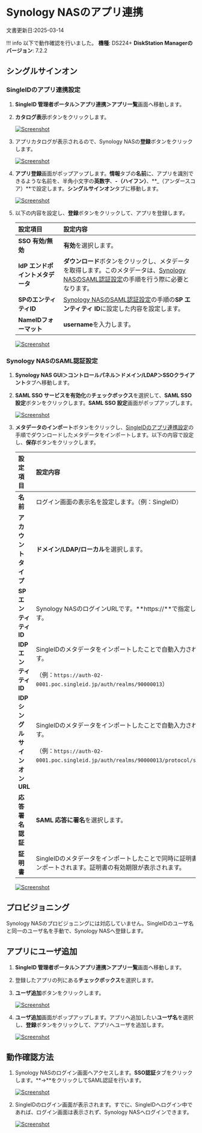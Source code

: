 # Synology NASのアプリ連携
文書更新日:2025-03-14

!!! info
    以下で動作確認を行いました。
    **機種**: DS224+
    **DiskStation Managerのバージョン**: 7.2.2

## シングルサインオン
### SingleIDのアプリ連携設定
1. **SingleID 管理者ポータル＞アプリ連携＞アプリ一覧**画面へ移動します。
2. **カタログ表示**ボタンをクリックします。
    
    [![Screenshot](/images/2022-08-16_3-53-18.png)](/images/2022-08-16_3-53-18.png)

3. アプリカタログが表示されるので、Synology NASの**登録**ボタンをクリックします。
    
    [![Screenshot](/images/2025-03-14_13-41-31.png)](/images/2025-03-14_13-41-31.png)

4. **アプリ登録**画面がポップアップします。**情報**タブの**名前**に、アプリを識別できるような名前を、半角小文字の**英数字**、**-（ハイフン）**、**_（アンダースコア）**で設定します。**シングルサインオン**タブに移動します。
    
    [![Screenshot](/images/2025-03-14_13-50-10.png)](/images/2025-03-14_13-50-10.png)

5.  以下の内容を設定し、**登録**ボタンをクリックして、アプリを登録します。

    | **設定項目** | **設定内容** |
    | :--- | :--- |
    | **SSO 有効/無効** | **有効**を選択します。 |
    | **IdP エンドポイントメタデータ** | **ダウンロード**ボタンをクリックし、メタデータを取得します。このメタデータは、[Synology NASのSAML認証設定](#synology-nasのsaml認証設定)の手順を行う際に必要となります。 |
    | **SPのエンティティID** | [Synology NASのSAML認証設定](#synology-nasのsaml認証設定)の手順の**SP エンティティ ID**に設定した内容を設定します。 |
    | **NameIDフォーマット** | **username**を入力します。 |

    [![Screenshot](/images/2025-03-14_13-54-09.png)](/images/2025-03-14_13-54-09.png)

### Synology NASのSAML認証設定
1. **Synology NAS GUI＞コントロールパネル＞ドメイン/LDAP＞SSOクライアント**タブへ移動します。
2. **SAML SSO サービスを有効化**の**チェックボックス**を選択して、**SAML SSO 設定**ボタンをクリックします。**SAML SSO 設定**画面がポップアップします。

    [![Screenshot](/images/2025-03-12_18-03-24.png)](/images/2025-03-12_18-03-24.png)

3. **メタデータのインポート**ボタンをクリックし、[SingleIDのアプリ連携設定](#singleidのアプリ連携設定)の手順でダウンロードしたメタデータをインポートします。以下の内容で設定し、**保存**ボタンをクリックします。

    | **設定項目** | **設定内容** |
    | :--- | :--- |
    | **名前** | ログイン画面の表示名を設定します。（例：SingleID）|
    | **アカウントタイプ** | **ドメイン/LDAP/ローカル**を選択します。 |
    | **SP エンティティ ID** | Synology NASのログインURLです。**https://**で指定します。 |
    | **IDP エンティティ ID** | SingleIDのメタデータをインポートしたことで自動入力されます。<br><br>（例：`https://auth-02-0001.poc.singleid.jp/auth/realms/90000013`） |
    | **IDP シングルサインオン URL** | SingleIDのメタデータをインポートしたことで自動入力されます。<br><br>（例：`https://auth-02-0001.poc.singleid.jp/auth/realms/90000013/protocol/saml`） |
    | **応答署名認証** | **SAML 応答に署名**を選択します。 |
    | **証明書** | SingleIDのメタデータをインポートしたことで同時に証明書もインポートされます。証明書の有効期限が表示されます。 |

    [![Screenshot](/images/2025-03-14_14-28-18.png)](/images/2025-03-14_14-28-18.png)

## プロビジョニング
Synology NASのプロビジョニングには対応していません。SingleIDのユーザ名と同一のユーザ名を手動で、Synology NASへ登録します。

## アプリにユーザ追加
1. **SingleID 管理者ポータル＞アプリ連携＞アプリ一覧**画面へ移動します。
2. 登録したアプリの列にある**チェックボックス**を選択します。
3. **ユーザ追加**ボタンをクリックします。
    
    [![Screenshot](/images/image-4.png)](/images/image-4.png)

4. **ユーザ追加**画面がポップアップします。アプリへ追加したい**ユーザ名**を選択し、**登録**ボタンをクリックして、アプリへユーザを追加します。
    
    [![Screenshot](/images/image-5.png)](/images/image-5.png)

## 動作確認方法
1. Synology NASのログイン画面へアクセスします。**SSO認証**タブをクリックします。**→**をクリックしてSAML認証を行います。

    [![Screenshot](/images/2025-03-14_14-53-11.png)](/images/2025-03-14_14-53-11.png)
    
2. SingleIDのログイン画面が表示されます。すでに、SingleIDへログイン中であれば、ログイン画面は表示されず、Synology NASへログインできます。
    
    [![Screenshot](/images/image-7-1024x462.png)](/images/image-7-1024x462.png)
